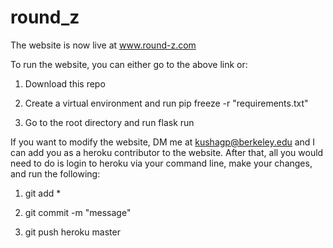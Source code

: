 # round_z

The website is now live at www.round-z.com

To run the website, you can either go to the above link or:

1) Download this repo

2) Create a virtual environment and run pip freeze -r "requirements.txt"

3) Go to the root directory and run flask run

If you want to modify the website, DM me at kushagp@berkeley.edu and I can add you as a heroku contributor to the website. After that, all you would need to do is login to heroku via your command line, make your changes, and run the following:

1) git add *

2) git commit -m "message"

3) git push heroku master
